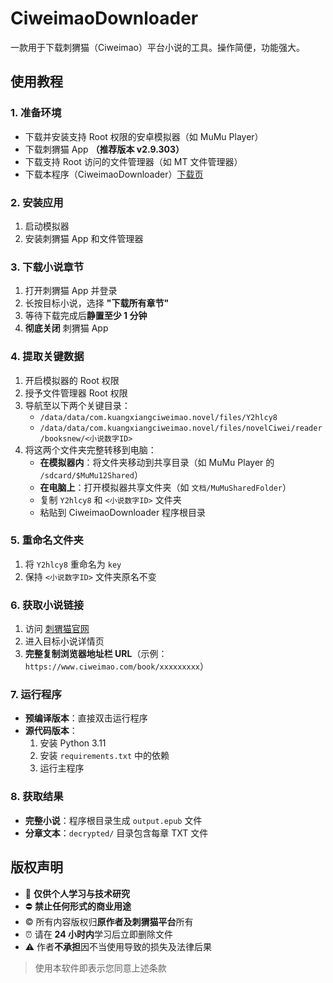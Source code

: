 # CiweimaoDownloader

一款用于下载刺猬猫（Ciweimao）平台小说的工具。操作简便，功能强大。

## 使用教程

### 1. 准备环境
* 下载并安装支持 Root 权限的安卓模拟器（如 MuMu Player）
* 下载刺猬猫 App **（推荐版本 v2.9.303）**
* 下载支持 Root 访问的文件管理器（如 MT 文件管理器）
* 下载本程序（CiweimaoDownloader）[下载页](https://github.com/Zn90107UlKa/CiweimaoDownloader/releases/tag/v2.9.303)

### 2. 安装应用
1. 启动模拟器
2. 安装刺猬猫 App 和文件管理器

### 3. 下载小说章节
1. 打开刺猬猫 App 并登录
2. 长按目标小说，选择 **"下载所有章节"**
3. 等待下载完成后**静置至少 1 分钟**
4. **彻底关闭** 刺猬猫 App

### 4. 提取关键数据
1. 开启模拟器的 Root 权限
2. 授予文件管理器 Root 权限
3. 导航至以下两个关键目录：
   - `/data/data/com.kuangxiangciweimao.novel/files/Y2hlcy8`
   - `/data/data/com.kuangxiangciweimao.novel/files/novelCiwei/reader/booksnew/<小说数字ID>`
4. 将这两个文件夹完整转移到电脑：
   - **在模拟器内**：将文件夹移动到共享目录（如 MuMu Player 的 `/sdcard/$MuMu12Shared`）
   - **在电脑上**：打开模拟器共享文件夹（如 `文档/MuMuSharedFolder`）
   - 复制 `Y2hlcy8` 和 `<小说数字ID>` 文件夹
   - 粘贴到 CiweimaoDownloader 程序根目录

### 5. 重命名文件夹
1. 将 `Y2hlcy8` 重命名为 `key`
2. 保持 `<小说数字ID>` 文件夹原名不变

### 6. 获取小说链接
1. 访问 [刺猬猫官网](https://www.ciweimao.com)
2. 进入目标小说详情页
3. **完整复制浏览器地址栏 URL**（示例：`https://www.ciweimao.com/book/xxxxxxxxx`）

### 7. 运行程序
* **预编译版本**：直接双击运行程序
* **源代码版本**：
  1. 安装 Python 3.11
  2. 安装 `requirements.txt` 中的依赖
  3. 运行主程序

### 8. 获取结果
* **完整小说**：程序根目录生成 `output.epub` 文件
* **分章文本**：`decrypted/` 目录包含每章 TXT 文件

## 版权声明

* 📖 **仅供个人学习与技术研究**  
* ⛔ **禁止任何形式的商业用途**  
* ©️ 所有内容版权归**原作者及刺猬猫平台**所有  
* ⏰ 请在 **24 小时内**学习后立即删除文件  
* ⚠️ 作者**不承担**因不当使用导致的损失及法律后果  

> 使用本软件即表示您同意上述条款
